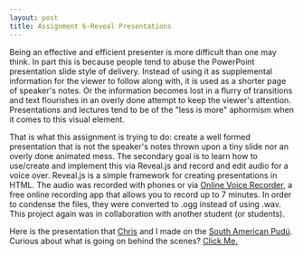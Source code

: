 ```yaml
---
layout: post
title: Assignment 6-Reveal Presentations
---
```


Being an effective and efficient presenter is more difficult than one may think. In part this is because people tend to abuse the PowerPoint presentation slide style of delivery. Instead of using it as supplemental information for the viewer to follow along with, it is used as a shorter page of speaker's notes. Or the information becomes lost in a flurry of transitions and text flourishes in an overly done attempt to keep the viewer's attention. Presentations and lectures tend to be of the "less is more" aphormism when it comes to this visual element. 

That is what this assignment is trying to do: create a well formed presentation that is not the speaker's notes thrown upon a tiny slide nor an overly done animated mess. The secondary goal is to learn how to use/create and implement this via Reveal.js and record and edit audio for a voice over. Reveal.js is a simple framework for creating presentations in HTML. The audio was recorded with phones or via [Online Voice Recorder](http://online-voice-recorder.com/), a free online recording app that allows you to record up to 7 minutes. In order to condense the files, they were converted to .ogg instead of using .wav. This project again was in collaboration with another student (or students). 

Here is the presentation that [Chris](https://chrissb8.github.io/) and I made on the [South American Pudú](https://nimbreitenfeld.github.io/task-6-Pudu/#/). Curious about what is going on behind the scenes? [Click Me.](https://github.com/NimBreitenfeld/task-6-Pudu)